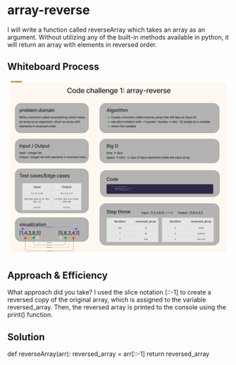 # array-reverse
I will write a function called reverseArray which takes an array as an argument. Without utilizing any of the built-in methods available in python, it will return an array with elements in reversed order.

## Whiteboard Process
![](./assets/code%20challange%201.png)

## Approach & Efficiency
What approach did you take? 
I used the slice notation [::-1] to create a reversed copy of the original array, which is assigned to the variable reversed_array. Then, the reversed array is printed to the console using the print() function.

## Solution

def reverseArray(arr):
    reversed_array = arr[::-1]
    return reversed_array